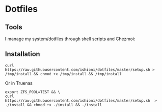 # Dotfiles

## Tools

I manage my system/dotfiles through shell scripts and Chezmoi:

## Installation

```shell
curl https://raw.githubusercontent.com/ishioni/dotfiles/master/setup.sh > /tmp/install && chmod +x /tmp/install && /tmp/install
```

Or in Truenas

```shell
export ZFS_POOL=TEST && \
curl https://raw.githubusercontent.com/ishioni/dotfiles/master/setup.sh  > ./install && chmod +x ./install && ./install
```
